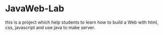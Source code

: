 # JavaWeb-Lab
this is a project which help students to learn how to build a Web with html, css, javascript and use java to make server.
